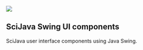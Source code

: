 ![](http://jenkins.imagej.net/job/SciJava-UI-Swing/lastBuild/badge/icon)

SciJava Swing UI components
---------------------------

SciJava user interface components using Java Swing.
